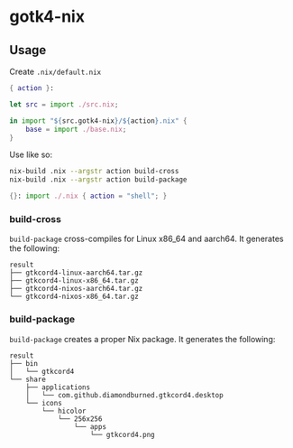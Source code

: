# gotk4-nix

## Usage

Create `.nix/default.nix`

```nix
{ action }:

let src = import ./src.nix;

in import "${src.gotk4-nix}/${action}.nix" {
	base = import ./base.nix;
}
```

Use like so:

```sh
nix-build .nix --argstr action build-cross
nix-build .nix --argstr action build-package
```

```nix
{}: import ./.nix { action = "shell"; }
```

### build-cross

`build-package` cross-compiles for Linux x86_64 and aarch64. It generates the
following:

```
result
├── gtkcord4-linux-aarch64.tar.gz
├── gtkcord4-linux-x86_64.tar.gz
├── gtkcord4-nixos-aarch64.tar.gz
└── gtkcord4-nixos-x86_64.tar.gz
```

### build-package

`build-package` creates a proper Nix package. It generates the following:

```
result
├── bin
│   └── gtkcord4
└── share
    ├── applications
    │   └── com.github.diamondburned.gtkcord4.desktop
    └── icons
        └── hicolor
            └── 256x256
                └── apps
                    └── gtkcord4.png
```
